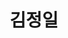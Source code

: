 ---
layout: hubs
key: Q10665
title: 김정일
name: 김정일
description: 조선민주주의인민공화국의 국가 원수
score: 0.000429329953211797
degree: 11
---
